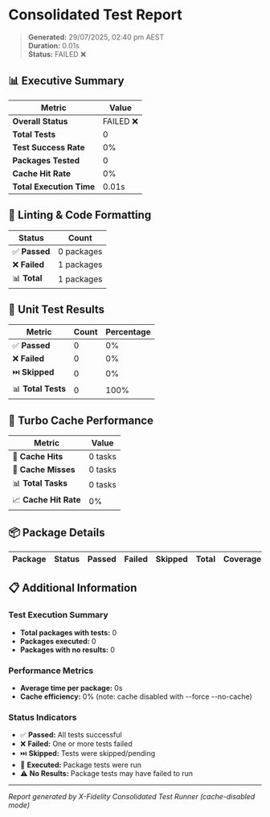 # Consolidated Test Report

> **Generated:** 29/07/2025, 02:40 pm AEST  
> **Duration:** 0.01s  
> **Status:** FAILED ❌

## 📊 Executive Summary

| Metric | Value |
|--------|-------|
| **Overall Status** | FAILED ❌ |
| **Total Tests** | 0 |
| **Test Success Rate** | 0% |
| **Packages Tested** | 0 |
| **Cache Hit Rate** | 0% |
| **Total Execution Time** | 0.01s |

## 🔧 Linting & Code Formatting

| Status | Count |
|--------|-------|
| ✅ **Passed** | 0 packages |
| ❌ **Failed** | 1 packages |
| 📊 **Total** | 1 packages |

## 🧪 Unit Test Results

| Metric | Count | Percentage |
|--------|-------|------------|
| ✅ **Passed** | 0 | 0% |
| ❌ **Failed** | 0 | 0% |
| ⏭️ **Skipped** | 0 | 0% |
| 📊 **Total Tests** | 0 | 100% |

## 💾 Turbo Cache Performance

| Metric | Value |
|--------|-------|
| 🎯 **Cache Hits** | 0 tasks |
| 🔄 **Cache Misses** | 0 tasks |
| 📊 **Total Tasks** | 0 tasks |
| 📈 **Cache Hit Rate** | 0% |

## 📦 Package Details

| Package | Status | Passed | Failed | Skipped | Total | Coverage |
|---------|--------|--------|--------|---------|-------|----------|

## 📋 Additional Information

### Test Execution Summary
- **Total packages with tests:** 0
- **Packages executed:** 0
- **Packages with no results:** 0

### Performance Metrics
- **Average time per package:** 0s
- **Cache efficiency:** 0% (note: cache disabled with --force --no-cache)

### Status Indicators
- ✅ **Passed:** All tests successful
- ❌ **Failed:** One or more tests failed  
- ⏭️ **Skipped:** Tests were skipped/pending
- 🏃 **Executed:** Package tests were run
- ⚠️  **No Results:** Package tests may have failed to run

---

*Report generated by X-Fidelity Consolidated Test Runner (cache-disabled mode)*
